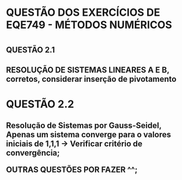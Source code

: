 <h1>QUESTÃO DOS EXERCÍCIOS DE EQE749 - MÉTODOS NUMÉRICOS<h1>

<h2>QUESTÃO 2.1 <h2>RESOLUÇÃO DE SISTEMAS LINEARES A E B, corretos, considerar inserção de pivotamento

<h1>QUESTÃO 2.2 <h2>Resolução de Sistemas por Gauss-Seidel, Apenas um sistema converge para o valores iniciais de 1,1,1
                        -> Verificar critério de convergência;

OUTRAS QUESTÕES POR FAZER ^^;
